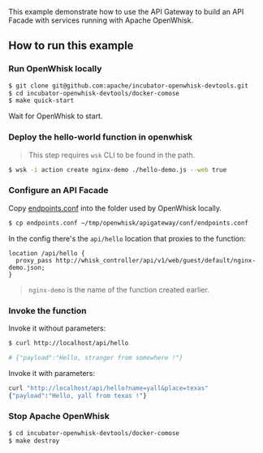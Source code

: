 This example demonstrate how to use the API Gateway to build an API Facade with services running with Apache OpenWhisk.

## How to run this example

### Run OpenWhisk locally

```bash
$ git clone git@github.com:apache/incubator-openwhisk-devtools.git
$ cd incubator-openwhisk-devtools/docker-comose
$ make quick-start
```
Wait for OpenWhisk to start.

### Deploy the hello-world function in openwhisk

> This step requires `wsk` CLI to be found in the path.

```bash
$ wsk -i action create nginx-demo ./hello-demo.js --web true
```

### Configure an API Facade

Copy [endpoints.conf](./endpoints.conf) into the folder used by OpenWhisk locally.

```bash
$ cp endpoints.conf ~/tmp/openwhisk/apigateway/conf/endpoints.conf
```

In the config there's the `api/hello` location that proxies to the function:

```nginx
location /api/hello {
  proxy_pass http://whisk_controller/api/v1/web/guest/default/nginx-demo.json;
}
```

> `nginx-demo` is the name of the function created earlier.


### Invoke the function

Invoke it without parameters:
```bash
$ curl http://localhost/api/hello

# {"payload":"Hello, stranger from somewhere !"}
```

Invoke it with parameters:
```bash
curl "http://localhost/api/hello?name=yall&place=texas"
{"payload":"Hello, yall from texas !"}
```

### Stop Apache OpenWhisk

```bash
$ cd incubator-openwhisk-devtools/docker-comose
$ make destroy
```
